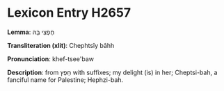 # Lexicon Entry H2657

**Lemma**: חֶפְצִי בָּהּ

**Transliteration (xlit)**: Chephtsîy bâhh

**Pronunciation**: khef-tsee'baw

**Description**:
from חֵפֶץ with suffixes; my delight (is) in her; Cheptsi-bah, a fanciful name for Palestine; Hephzi-bah.
